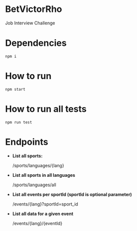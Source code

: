 # BetVictorRho
Job Interview Challenge

# Dependencies
```
npm i
```

# How to run
```
npm start
```

# How to run all tests
```
npm run test
```

# Endpoints

- **List all sports:**

&nbsp; &nbsp; &nbsp; /sports/languages/{lang}

- **List all sports in all languages**

&nbsp; &nbsp; &nbsp; /sports/languages/all

- **List all events per sportId (sportId is optional parameter)**

&nbsp; &nbsp; &nbsp; /events/{lang}?sportId=sport_id

- **List all data for a given event**

&nbsp; &nbsp; &nbsp; /events/{lang}/{eventId}